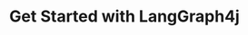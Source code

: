 ---
title: Get Started with LangGraph4j
type: tutorial
level: intermediate
topics: [workflow, agent]
status: missing
visibility: public
author:
---